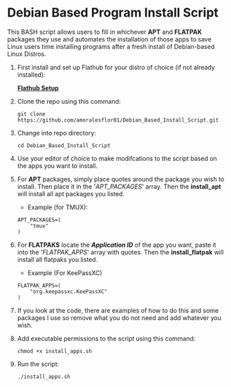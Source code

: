 # Debian Based Program Install Script
This BASH script allows users to fill in whichever **APT** and **FLATPAK** packages they use and automates the installation of those apps to save Linux users time installing programs after a fresh install of Debian-based Linux Distros.

1. First install and set up Flathub for your distro of choice (if not already installed):

	**[Flathub Setup](https://flathub.org/setup)**

1. Clone the repo using this command:

	```git clone https://github.com/amoralesflor01/Debian_Based_Install_Script.git```

1. Change into repo directory:

	```cd Debian_Based_Install_Script```

1. Use your editor of choice to make modifcations to the script based on the apps you want to install.

1. For **APT** packages, simply place quotes around the package you wish to install. Then place it in the '*APT_PACKAGES*' array. Then the **install_apt** will install all apt packages you listed.

	- Example (for TMUX): 

	```
	APT_PACKAGES=(
    	"tmux"
	)
	```

1. For **FLATPAKS** locate the ***Application ID*** of the app you want, paste it into the '*FLATPAK_APPS*' array with quotes. Then the **install_flatpak** will install all flatpaks you listed.

	- Example (For KeePassXC)

	```
	FLATPAK_APPS=(
		"org.keepassxc.KeePassXC"
	)
	```

1. If you look at the code, there are examples of how to do this and some packages I use so remove what you do not need and add whatever you wish.

1. Add executable permissions to the script using this command:

	```chmod +x install_apps.sh```

1. Run the script:

	```./install_apps.sh```
